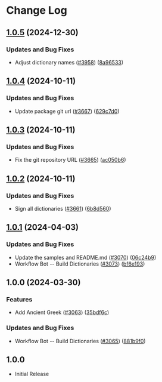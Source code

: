 # Change Log

## [1.0.5](https://github.com/khulnasofto-dicts/compare/@codetypo/dict-grc@1.0.4...@codetypo/dict-grc@1.0.5) (2024-12-30)


### Updates and Bug Fixes

* Adjust dictionary names ([#3958](https://github.com/khulnasofto-dicts/issues/3958)) ([8a96533](https://github.com/khulnasokhulnasoftcommit/8a96533bec21280103740868b81559437c413501))

## [1.0.4](https://github.com/khulnasofto-dicts/compare/@codetypo/dict-grc@1.0.3...@codetypo/dict-grc@1.0.4) (2024-10-11)


### Updates and Bug Fixes

* Update package git url ([#3667](https://github.com/khulnasofto-dicts/issues/3667)) ([629c7d0](https://github.com/khulnasokhulnasoftcommit/629c7d0a5e1bacad1d3874b1f8372edc3494ef97))

## [1.0.3](https://github.com/khulnasofto-dicts/compare/@codetypo/dict-grc@1.0.2...@codetypo/dict-grc@1.0.3) (2024-10-11)


### Updates and Bug Fixes

* Fix the git repository URL ([#3665](https://github.com/khulnasofto-dicts/issues/3665)) ([ac050b6](https://github.com/khulnasokhulnasoftcommit/ac050b697d57820109995e92fac5ccc32ced1723))

## [1.0.2](https://github.com/khulnasofto-dicts/compare/@codetypo/dict-grc@1.0.1...@codetypo/dict-grc@1.0.2) (2024-10-11)


### Updates and Bug Fixes

* Sign all dictionaries ([#3661](https://github.com/khulnasofto-dicts/issues/3661)) ([6b8d560](https://github.com/khulnasokhulnasoftcommit/6b8d560cf51a593458ce42bca415859f872cfc97))

## [1.0.1](https://github.com/khulnasofto-dicts/compare/@codetypo/dict-grc@1.0.0...@codetypo/dict-grc@1.0.1) (2024-04-03)


### Updates and Bug Fixes

* Update the samples and README.md ([#3070](https://github.com/khulnasofto-dicts/issues/3070)) ([06c24b9](https://github.com/khulnasokhulnasoftcommit/06c24b96eabb6488b1db085e7eff63660599f79e))
* Workflow Bot -- Build Dictionaries ([#3073](https://github.com/khulnasofto-dicts/issues/3073)) ([bf6e193](https://github.com/khulnasokhulnasoftcommit/bf6e1938d6889e2b03f01b5c4269d2bdb28174b7))

## 1.0.0 (2024-03-30)


### Features

* Add Ancient Greek ([#3063](https://github.com/khulnasofto-dicts/issues/3063)) ([35bdf6c](https://github.com/khulnasokhulnasoftcommit/35bdf6cf4a00330be6fc723e6a6b2d1e1107c3ee))


### Updates and Bug Fixes

* Workflow Bot -- Build Dictionaries ([#3065](https://github.com/khulnasofto-dicts/issues/3065)) ([881b9f0](https://github.com/khulnasokhulnasoftcommit/881b9f08d0770e2bdf58a63924c0d748670bf43c))

## 1.0.0

- Initial Release
